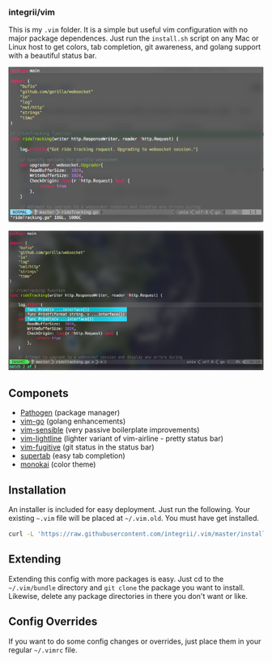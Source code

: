 ### integrii/vim

This is my `.vim` folder.  It is a simple but useful vim configuration with no major package dependences.  Just run the `install.sh` script on any Mac or Linux host to get colors, tab completion, git awareness, and golang support with a beautiful status bar.


![](https://raw.githubusercontent.com/integrii/.vim/master/screenshot.png)

![](https://raw.githubusercontent.com/integrii/.vim/master/screenshot2.png)


## Componets
- [Pathogen](https://github.com/tpope/vim-pathogen) (package manager)
- [vim-go](https://github.com/fatih/vim-go) (golang enhancements)
- [vim-sensible](https://github.com/tpope/vim-sensible) (very passive boilerplate improvements)
- [vim-lightline](https://github.com/itchyny/lightline.vim) (lighter variant of vim-airline - pretty status bar)
- [vim-fugitive](https://github.com/tpope/vim-fugitive) (git status in the status bar)
- [supertab](https://github.com/ervandew/supertab) (easy tab completion)
- [monokai](https://github.com/tomasr/molokai) (color theme)


## Installation
An installer is included for easy deployment.  Just run the following.  Your existing `~.vim` file will be placed at `~/.vim.old`.  You must have get installed.

```bash
curl -L 'https://raw.githubusercontent.com/integrii/.vim/master/install.sh' | bash
```

## Extending
Extending this config with more packages is easy.  Just cd to the `~/.vim/bundle` directory and `git clone` the package you want to install.  Likewise, delete any package directories in there you don't want or like.  

## Config Overrides
If you want to do some config changes or overrides, just place them in your regular `~/.vimrc` file.
